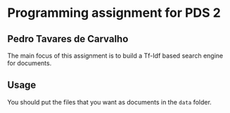 Programming assignment for PDS 2
=======

Pedro Tavares de Carvalho
-----

The main focus of this assignment is to build a Tf-Idf based search engine for documents.

Usage
------

You should put the files that you want as documents in the `data` folder.